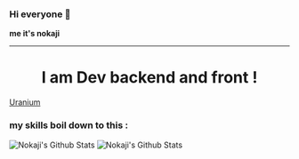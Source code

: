 ### Hi everyone 👋
**me it's nokaji**

---

<h1 align="center">I am Dev backend and front !</h1>

[Uranium](https://discord.gg/BBspwCWeEj)

### my skills boil down to this : 

<img alt="Nokaji's Github Stats" src="https://github-readme-stats.vercel.app/api?username=nokaji&show_icons=true&hide_border=true&theme=tokyonight" />
<img alt="Nokaji's Github Stats" src="https://github-readme-stats.vercel.app/api/top-langs/?username=nokaji&show_icons=true&hide_border=true&theme=tokyonight" />
